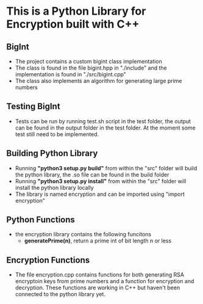 # This is a Python Library for Encryption built with C++

## BigInt 
- The project contains a custom bigint class implementation
- The class is found in the file bigint.hpp in "./include" and the implementation is found in "./src/bigint.cpp"
- The class also implements an algorithm for generating large prime numbers

## Testing BigInt
- Tests can be run by running test.sh script in the test folder, the output can be found in the output folder in the test folder. At the moment some test still need to be implemented. 
  
## Building Python Library
- Running **"python3 setup.py build"** from within the "src" folder will build the python library, the .so file can be found in the build folder
- Running **"python3 setup.py install"** from within the "src" folder will install the python library locally
- The library is named encryption and can be imported using "import encryption"
  
## Python Functions
- the encryption library contains the following funcitons
  - **generatePrime(n)**, return a prime int of bit length n or less

## Encryption Functions
  - The file encryption.cpp contains functions for both generating RSA encryptoin keys from prime numbers and a function for encryption and decryption. These functions are working in C++ but haven't been connected to the python library yet. 